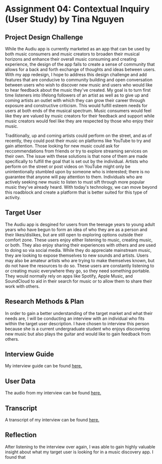 # Assignment 04: Contextual Inquiry (User Study) by Tina Nguyen
## Project Design Challenge
While the Audiu app is currently marketed as an app that can be used by both music consumers and music creators to broaden their musical horizons and enhance their overall music consuming and creating experience, the design of the app fails to create a sense of community that allows for a back and forth exchange of thoughts and ideas between users. With my app redesign, I hope to address this design challenge and add features that are conducive to community building and open conversation between users who wish to discover new music and users who would like to hear feedback about the music they've created. My goal is to turn first time listeners into lifelong followers of an artist as well as to give up and coming artists an outlet with which they can grow their career through exposure and constructive criticism. This would fulfill esteem needs for users at both ends of the musical spectrum. Music consumers would feel like they are valued by music creators for their feedback and support while music creators would feel like they are respected by those who enjoy their music. 

Traditionally, up and coming artists could perform on the street, and as of recently, they could post their music on platforms like YouTube to try and gain attention. Those looking for new music could ask for reccommendations from friends or try to explore streaming services on their own. The issue with these solutions is that none of them are made specifically to fulfill the goal that is set out by the individual. Artists who perform on the street or post videos on YouTube might only be unintentionally stumbled upon by someone who is interested; there is no guarantee that anyone will pay attention to them. Individuals who are actively seeking new music to listen to must sift through more popular music they've already heard. With today's technology, we can move beyond this roadblock and create a platform that is better suited for this type of activity. 
## Target User
The Audiu app is desgined for users from the teenage years to young adult years who have begun to form an idea of who they are as a person and their likes/dislikes, but are still open to exploring options outside their comfort zone. These users enjoy either listening to music, creating music, or both. They also enjoy sharing their experiences with others and are used to doing so via social media. While they do appreciate mainstream music, they are looking to expose themselves to new sounds and artists. Users may also be amateur artists who are trying to make themselves known, but do not have the resources to do so. These users are constantly listening to or creating music everywhere they go, so they need something portable. They would normally rely on apps like Spotify, Apple Music, and SoundCloud to aid in their search for music or to allow them to share their work with others.  
## Research Methods & Plan
In order to gain a better understanding of the target market and what their needs are, I will be conducting an interview with an individual who fits within the target user description. I have chosen to interview this person because she is a current undergraduate student who enjoys discovering new music but also plays the guitar and would like to gain feedback from others. 
## Interview Guide
My interview guide can be found [here.](https://docs.google.com/document/d/18L2gjK9DtOfDz4cWBq2Y7q8A1wvW1MUz62mXbET3Ie4/edit?usp=sharing)
## User Data
The audio from my interview can be found [here.](https://drive.google.com/file/d/1qvZgqq_CVisQHp8KbcplvAOVZn48zaie/view?usp=sharing)
## Transcript
A transcript of my interview can be found [here.](https://docs.google.com/document/d/1MxDwnukKDavsXwVmNSrjdUr_LMZfHBS0rd8nRBbKSNQ/edit?usp=sharing) 
## Reflection
After listening to the interview over again, I was able to gain highly valuable insight about what my target user is looking for in a music discovery app. I found that 
